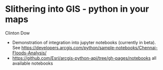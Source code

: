 Slithering into GIS - python in your maps
=========================================

Clinton Dow

- Demonstration of integration into jupyter notebooks (currently in beta). See https://developers.arcgis.com/python/sample-notebooks/Chennai-Floods-Analysis/
- https://github.com/Esri/arcgis-python-api/tree/gh-pages/notebooks all available notebooks
